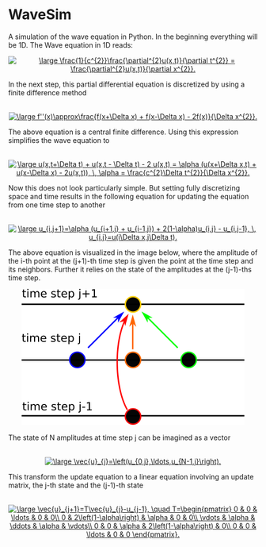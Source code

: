 # WaveSim
A simulation of the wave equation in Python. In the beginning everything 
will be 1D. The Wave equation in 1D reads:
<br>
<p align="center">
<a href="https://www.codecogs.com/eqnedit.php?latex=\large&space;\frac{1}{c^{2}}\frac{\partial^{2}u(x,t)}{\partial&space;t^{2}}&space;=&space;\frac{\partial^{2}u(x,t)}{\partial&space;x^{2}}." target="_blank"><img src="https://latex.codecogs.com/gif.latex?\large&space;\frac{1}{c^{2}}\frac{\partial^{2}u(x,t)}{\partial&space;t^{2}}&space;=&space;\frac{\partial^{2}u(x,t)}{\partial&space;x^{2}}." title="\large \frac{1}{c^{2}}\frac{\partial^{2}u(x,t)}{\partial t^{2}} = \frac{\partial^{2}u(x,t)}{\partial x^{2}}." /></a>
</p>
In the next step, this partial differential equation is discretized by using a
finite difference method
<br>
<br>
<p align="center"><a href="https://www.codecogs.com/eqnedit.php?latex=\large&space;f''(x)\approx\frac{f(x&plus;\Delta&space;x)&space;&plus;&space;f(x-\Delta&space;x)&space;-&space;2f(x)}{\Delta&space;x^{2}}." target="_blank"><img src="https://latex.codecogs.com/gif.latex?\large&space;f''(x)\approx\frac{f(x&plus;\Delta&space;x)&space;&plus;&space;f(x-\Delta&space;x)&space;-&space;2f(x)}{\Delta&space;x^{2}}." title="\large f''(x)\approx\frac{f(x+\Delta x) + f(x-\Delta x) - 2f(x)}{\Delta x^{2}}." /></a>
</p>
The above equation is a central finite difference. Using this expression 
simplifies the wave equation to
<br>
<br>
<p align="center">
<a href="https://www.codecogs.com/eqnedit.php?latex=\large&space;u(x,t&plus;\Delta&space;t)&space;&plus;&space;u(x,t&space;-&space;\Delta&space;t)&space;-&space;2&space;u(x,t)&space;=&space;\alpha&space;(u(x&plus;\Delta&space;x,t)&space;&plus;&space;u(x-\Delta&space;x)&space;-&space;2u(x,t)),&space;\,&space;\alpha&space;=&space;\frac{c^{2}\Delta&space;t^{2}}{\Delta&space;x^{2}}." target="_blank"><img src="https://latex.codecogs.com/gif.latex?\large&space;u(x,t&plus;\Delta&space;t)&space;&plus;&space;u(x,t&space;-&space;\Delta&space;t)&space;-&space;2&space;u(x,t)&space;=&space;\alpha&space;(u(x&plus;\Delta&space;x,t)&space;&plus;&space;u(x-\Delta&space;x)&space;-&space;2u(x,t)),&space;\,&space;\alpha&space;=&space;\frac{c^{2}\Delta&space;t^{2}}{\Delta&space;x^{2}}." title="\large u(x,t+\Delta t) + u(x,t - \Delta t) - 2 u(x,t) = \alpha (u(x+\Delta x,t) + u(x-\Delta x) - 2u(x,t)), \, \alpha = \frac{c^{2}\Delta t^{2}}{\Delta x^{2}}." /></a>
</p>
Now this does not look particularly simple. But setting fully discretizing 
space and time results in the following equation for updating the equation
from one time step to another
<br>
<br>
<p align="center">
<a href="https://www.codecogs.com/eqnedit.php?latex=\large&space;u_{i,j&plus;1}=\alpha&space;(u_{i&plus;1,j}&space;&plus;&space;u_{i-1,j})&space;&plus;&space;2(1-\alpha)u_{i,j}&space;-&space;u_{i,j-1},&space;\,&space;u_{i,j}=u(i\Delta&space;x,j\Delta&space;t)." target="_blank"><img src="https://latex.codecogs.com/gif.latex?\large&space;u_{i,j&plus;1}=\alpha&space;(u_{i&plus;1,j}&space;&plus;&space;u_{i-1,j})&space;&plus;&space;2(1-\alpha)u_{i,j}&space;-&space;u_{i,j-1},&space;\,&space;u_{i,j}=u(i\Delta&space;x,j\Delta&space;t)." title="\large u_{i,j+1}=\alpha (u_{i+1,j} + u_{i-1,j}) + 2(1-\alpha)u_{i,j} - u_{i,j-1}, \, u_{i,j}=u(i\Delta x,j\Delta t)." /></a>
</p>
The above equation is visualized in the image below, where the amplitude
of the i-th point at the (j+1)-th time step is given the point at the time
step and its neighbors. Further it relies on the state of the amplitudes at
the (j-1)-ths time step.
<p align="center"> 
<img src=/images/time_step_visualization.png>
</p>
The state of N amplitudes at time step j can be imagined as a vector
<br>
<br>
<p align="center">
<a href="https://www.codecogs.com/eqnedit.php?latex=\large&space;\vec{u}_{j}=\left(u_{0,j},\ldots,u_{N-1,j}\right)." target="_blank"><img src="https://latex.codecogs.com/gif.latex?\large&space;\vec{u}_{j}=\left(u_{0,j},\ldots,u_{N-1,j}\right)." title="\large \vec{u}_{j}=\left(u_{0,j},\ldots,u_{N-1,j}\right)." /></a>
</p>
This transform the update equation to a linear equation involving an
update matrix, the j-th state and the (j-1)-th state
<br>
<br>
<p align="center">
<a href="https://www.codecogs.com/eqnedit.php?latex=\large&space;\vec{u}_{j&plus;1}=T\vec{u}_{j}-u_{j-1},&space;\quad&space;T=\begin{pmatrix}&space;0&space;&&space;0&space;&&space;\ldots&space;&&space;0&space;&&space;0\\&space;0&space;&&space;2\left(1-\alpha\right)&space;&&space;\alpha&space;&&space;0&space;&&space;0\\&space;\vdots&space;&&space;\alpha&space;&&space;\ddots&space;&&space;\alpha&space;&&space;\vdots\\&space;0&space;&&space;0&space;&&space;\alpha&space;&&space;2\left(1-\alpha\right)&space;&&space;0\\&space;0&space;&&space;0&space;&&space;\ldots&space;&&space;0&space;&&space;0&space;\end{pmatrix}." target="_blank"><img src="https://latex.codecogs.com/gif.latex?\large&space;\vec{u}_{j&plus;1}=T\vec{u}_{j}-u_{j-1},&space;\quad&space;T=\begin{pmatrix}&space;0&space;&&space;0&space;&&space;\ldots&space;&&space;0&space;&&space;0\\&space;0&space;&&space;2\left(1-\alpha\right)&space;&&space;\alpha&space;&&space;0&space;&&space;0\\&space;\vdots&space;&&space;\alpha&space;&&space;\ddots&space;&&space;\alpha&space;&&space;\vdots\\&space;0&space;&&space;0&space;&&space;\alpha&space;&&space;2\left(1-\alpha\right)&space;&&space;0\\&space;0&space;&&space;0&space;&&space;\ldots&space;&&space;0&space;&&space;0&space;\end{pmatrix}." title="\large \vec{u}_{j+1}=T\vec{u}_{j}-u_{j-1}, \quad T=\begin{pmatrix} 0 & 0 & \ldots & 0 & 0\\ 0 & 2\left(1-\alpha\right) & \alpha & 0 & 0\\ \vdots & \alpha & \ddots & \alpha & \vdots\\ 0 & 0 & \alpha & 2\left(1-\alpha\right) & 0\\ 0 & 0 & \ldots & 0 & 0 \end{pmatrix}." /></a>
</p>
